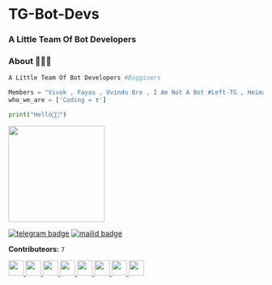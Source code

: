 # TG-Bot-Devs

### A Little Team Of  Bot Developers


### About 🙋🏻‍♂️
```python
A Little Team Of Bot Developers #Bigginers

Members = "Vivek , Fayas , Uvindu Bro , I Am Not A Bot #Left-TG , Heiman Creation"
who_we_are = ['Coding = ❣️']

print("Hello👋🏻")
```
<img src="https://github.com/TG-Bot-Devs/TG-Bots/blob/main/assets/1*vYnrJZvpMq6DO23esMFx-g.jpeg" width="190px"></h1>

[![telegram badge](https://img.shields.io/badge/TG-Devs-30302f?style=for-the-badge&logo=telegram)](https://t.me/TG_BOT_DEVS)
[![mailid badge](https://img.shields.io/badge/TG-Devs-30302f?style=for-the-badge&logo=gmail)](mailto:tg.devs@telegmail.com)

**Contributeors:** `7`

<a href="https://github.com/TG-Bot-Devs/TG-Devs/blob/main/Collaborators/ReadMe.md">
  <img src="https://avatars.githubusercontent.com/u/82802951?v=4" width="30px"></h2>
  <img src="https://avatars.githubusercontent.com/u/76828314?v=4" width="30px"></h3>
  <img src="https://avatars.githubusercontent.com/u/79355885?v=4" width="30px"></h4>
  <img src="https://avatars.githubusercontent.com/u/77770753?v=4" width="30px"></h5>
  <img src="https://avatars.githubusercontent.com/u/78695802?v=4" width="30px"></h6>
  <img src="https://avatars.githubusercontent.com/u/82400484?s=200&v=4" width="30px"></h7>
  <img src="https://avatars.githubusercontent.com/u/82491934?s=200&v=4" width="30px"></h8>
  <img src="https://avatars.githubusercontent.com/u/83633716?s=64&v=4" width="30px"></h9>
</a>
